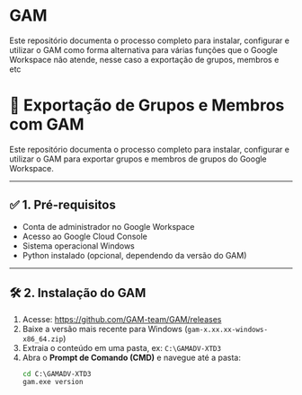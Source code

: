 # GAM
Este repositório documenta o processo completo para instalar, configurar e utilizar o GAM como forma alternativa para várias funções que o Google Workspace não atende, nesse caso a exportação de grupos, membros e etc

# 📘 Exportação de Grupos e Membros com GAM

Este repositório documenta o processo completo para instalar, configurar e utilizar o GAM para exportar grupos e membros de grupos do Google Workspace.

---

## ✅ 1. Pré-requisitos

- Conta de administrador no Google Workspace
- Acesso ao Google Cloud Console
- Sistema operacional Windows
- Python instalado (opcional, dependendo da versão do GAM)

---

## 🛠️ 2. Instalação do GAM

1. Acesse: https://github.com/GAM-team/GAM/releases
2. Baixe a versão mais recente para Windows (`gam-x.xx.xx-windows-x86_64.zip`)
3. Extraia o conteúdo em uma pasta, ex: `C:\GAMADV-XTD3`
4. Abra o **Prompt de Comando (CMD)** e navegue até a pasta:
   ```cmd
   cd C:\GAMADV-XTD3
   gam.exe version
   ```
